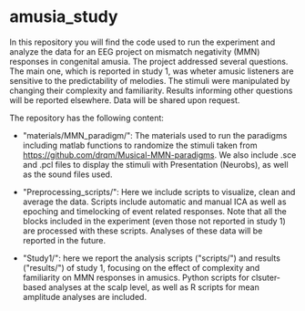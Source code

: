 # amusia_study

In this repository you will find the code used to run the experiment and analyze the data for an EEG project on mismatch negativity (MMN) responses in congenital amusia. The project addressed several questions. The main one, which is reported in study 1, was wheter amusic listeners are sensitive to the predictability of melodies. The stimuli were manipulated by changing their complexity and familiarity. Results informing other questions will be reported elsewhere. Data will be shared upon request.

The repository has the following content:

- "materials/MMN_paradigm/": The materials used to run the paradigms including matlab functions to randomize the stimuli taken from https://github.com/drqm/Musical-MMN-paradigms. We also include .sce and .pcl files to display the stimuli with Presentation (Neurobs), as well as the sound files used.

- "Preprocessing_scripts/": Here we include scripts to visualize, clean and average the data. Scripts include automatic and manual ICA as well as epoching and timelocking of event related responses. Note that all the blocks included in the experiment (even those not reported in study 1) are processed with these scripts. Analyses of these data will be reported in the future.

- "Study1/": here we report the analysis scripts ("scripts/") and results ("results/") of study 1, focusing on the effect of complexity and familiarity on MMN responses in amusics. Python scripts for clsuter-based analyses at the scalp level, as well as R scripts for mean amplitude analyses are included.

